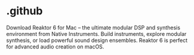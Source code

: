 # .github
Download Reaktor 6 for Mac – the ultimate modular DSP and synthesis environment from Native Instruments. Build instruments, explore modular synthesis, or load powerful sound design ensembles. Reaktor 6 is perfect for advanced audio creation on macOS.
